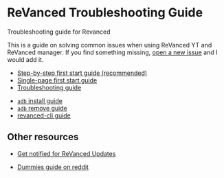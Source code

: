 # ReVanced Trouble​shooting Guide

Troubleshooting guide for Revanced

This is a guide on solving common issues when using ReVanced YT and ReVanced manager. If you find something missing, [open a new issue](https://github.com/SodaWithoutSparkles/revanced-troubleshooting-guide/issues/new) and I would add it.

- [Step-by-step first start guide (recommended)](step-by-step/00-preface.md)
- [Single-page first start guide](00-first-start.md)
- [Trouble​shooting guide](/troubleshoot/00-trouble-shooting.md)
<!-- - [Add patch guide](02-add-patch.md) -->
- [`adb` install guide](04-adb-install.md)
- [`adb` remove guide](03-adb-remove.md)
- [revanced-cli guide](06-revanced-cli.md)

## Other resources

- [Get notified for ReVanced Updates](https://discord.com/invite/cHHX7PSPux)
<!-- - [Guide by my friend Hokora Yinphine MPP#6969 on discord](https://hokorayinphinempp.github.io/obsidian-git-sync/Revanced/1%20Start%20Here%21/Revanced%20Start/) -->
- [Dummies guide on reddit](https://www.reddit.com/r/revancedapp/comments/xlcny9/revanced_manager_guide_for_dummies/)
